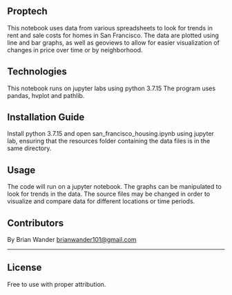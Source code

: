 ## Proptech
This notebook uses data from various spreadsheets to look for trends in rent and sale costs for homes in San Francisco. The data are plotted using line and bar graphs, as well as geoviews to allow for easier visualization of changes in price over time or by neighborhood. 

## Technologies
This notebook runs on jupyter labs using python 3.7.15
The program uses pandas, hvplot and pathlib.

## Installation Guide
Install python 3.7.15 and open san_francisco_housing.ipynb using jupyter lab, ensuring that the resources folder containing the data files is in the same directory.

## Usage
The code will run on a jupyter notebook. The graphs can be manipulated to look for trends in the data. The source files may be changed in order to visualize and compare data for different locations or time periods.

## Contributors

By Brian Wander
brianwander101@gmail.com

---

## License

Free to use with proper attribution.
